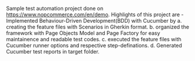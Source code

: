 Sample test automation project done on https://www.nopcommerce.com/en/demo. Highlights of this project are -
Implemented Behaviour-Driven Development(BDD) with Cucumber by 
	a. creating the feature files with Scenarios in Gherkin format.
	b. organized the framework with Page Objects Model and Page Factory for easy maintainence and readable test codes.
	c. executed the feature files with Cucumber runner options and respective step-definations.
	d. Generated Cucumber test reports in target folder.
